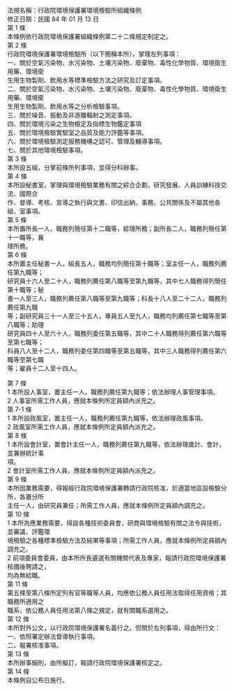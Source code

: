 法規名稱：行政院環境保護署環境檢驗所組織條例  
修正日期：民國 84 年 01 月 13 日  
第 1 條  
本條例依行政院環境保護署組織條例第二十二條規定制定之。  
第 2 條  
行政院環境保護署環境檢驗所（以下簡稱本所），掌理左列事項：  
一、關於空氣污染物、水污染物、土壤污染物、廢棄物、毒性化學物質、環境衛生用藥、環境衛  
生用生物製劑、飲用水等標準檢驗方法之研究及訂定事項。  
二、關於空氣污染物、水污染物、土壤污染物、廢棄物、毒性化學物質、環境衛生用藥、環境衛  
生用生物製劑、飲用水等之分析檢驗事項。  
三、關於噪音、振動及非游離輻射之測定事項。  
四、關於環境污染之生物檢定及指標生物鑑定事項  
五、關於環境檢驗實驗室之品質及能力評鑑等事項。  
六、關於環境檢驗測定服務機構之認可、管理及輔導事項。  
七、關於其他環境檢驗事項。  
第 3 條  
本所設五組，分掌前條所列事項，並得分科辦事。  
第 4 條  
本所設秘書室，掌理與環境檢驗業務有關之綜合企劃、研究發展、人員訓練科技交流、國際合  
作、督導、考核、宣導之執行與文書、印信出納、事務、公共關係及不屬其他各組、室事項。  
第 5 條  
本所置所長一人，職務列簡任第十二職等，綜理所務；副所長二人，職務列簡任第十一職等，襄  
理所務。  
第 6 條  
本所置主任秘書一人，組長五人，職務均列簡任第十職等；室主任一人，職務列薦任第九職等；  
研究員十六人至二十人，職務列薦任第八職等至第九職等，其中七人職務得列簡任第十職等；秘  
書一人至三人，職務列薦任第八職等至第九職等；科長十八人至二十二人，職務列薦任第九職  
等；副研究員三十一人至三十五人，專員五人至九人，職務均列薦任第七職等至第八職等；助理  
研究員四十人至六十人，職務列委任第五職等，其中二十人職務得列薦任第六職等至第七職等；  
科員八人至十二人，職務列委任第四職等至第五職等，其中三人職務得列薦任第六職等至第七職  
等；雇員十二人至十四人。  


第 7 條  
1 本所設人事室，置主任一人，職務列薦任第九職等；依法辦理人事管理事項。  
2 人事室所需工作人員，應就本條例所定員額內派充之。  
第 7-1 條  
1 本所設政風室，置主任一人，職務列薦任第九職等，依法辦理政風事項。  
2 政風室所需工作人員，應就本條例所定員額內派充之。  
第 8 條  
1 本所設會計室，置會計主任一人，職務列薦任第九職等，依法辦理歲計、會計，並兼辦統計事  
項。  
2 會計室所需工作人員，應就本條例所定員額內派充之。  
第 9 條  
本所因業務需要，得報經行政院環境保護署轉請行政院核准，於適當地區設檢驗分所，各置分所  
主任一人，由研究員兼任；所需工作人員，應就本條例所定員額內調充之。  
第 10 條  
1 本所為應業務需要，得設各種技術委員會，研商與環境檢驗有關之法令與技術，並審議、評鑑環  
境檢驗之各種標準檢驗方法及結果等事項；所需工作人員，應就本條例所定員額內調充之。  
2 前項委員會委員，由本所所長遴選有關機關代表及專家，報請行政院環境保護署核備後聘請之，  
均為無給職。  
第 11 條  
第五條至第八條所定列有官等職等人員，均應依公務人員任用法取得任用資格；其職務所適用之  
職系，依公務人員任用法第八條之規定，就有關職系選用之。  
第 12 條  
本所對外公文，以行政院環境保護署名義行之。但關於左列事項，得由所行文：  
一、依照署定辦法督導執行事項。  
二、報署核准事項。  
第 13 條  
本所辦事細則，由所擬訂，報請行政院環境保護署核定之。  
第 14 條  
本條例自公布日施行。  


